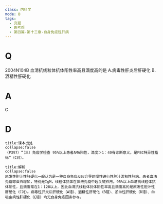 ```yaml
---
class: 内科学
mode: B
tags:
  - 真题
  - 医考帮
  - 第四篇-第十三章-自身免疫性肝病
---
```


# Q
2004N104B 血清抗线粒体抗体阳性率高且滴度高的是
A.病毒性肝炎后肝硬化
B.酒精性肝硬化

# A
C
# D
```ad-note
title:课本出处
collapse:false
（P397）“（三）免疫学检查 95%以上患者AMA阳性，滴度＞1：40有诊断意义，是PBC特异性指标”（C对）。
```

```ad-summary
title:解析
collapse:false
原发性胆汁性肝硬化一般认为是一种自身免疫反应介导的慢性进行性胆汁淤积性肝病。患者血清免疫球蛋白增加，特别是IgM，线粒体抗体在体液免疫中起关键作用，95%以上血清抗线粒体抗体阳性，且滴度常在1：128以上，因此血清抗线粒体抗体阳性率高且滴度高的是原发性胆汁性肝硬化（C对）。病毒性肝炎后肝硬化（A错）、酒精性肝硬化（B错）、淤血性肝硬化（D错）、血吸虫病性肝硬化（E错）均无自身免疫因素参与。
```

